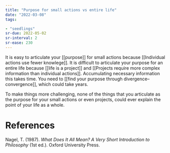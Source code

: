 ```yaml
---
title: "Purpose for small actions vs entire life"
date: "2022-03-08"
tags:

- "seedlings"
sr-due: 2022-05-02
sr-interval: 2
sr-ease: 230
---
```


It is easy to articulate your [[purpose]] for small actions because [[Individual actions use fewer knowlege]]. It is difficult to articulate your purpose for an entire life because [[life is a project]] and [[Projects require more complex information than individual actions]]. Accumulating necessary information this takes time. You need to [[find your purpose through divergence–convergence]], which could take years.

To make things more challenging, none of the things that you articulate as the purpose for your small actions or even projects, could ever explain the point of your life as a whole.

# References

Nagel, T. (1987). *What Does It All Mean? A Very Short Introduction to Philosophy* (1st ed.). Oxford University Press.